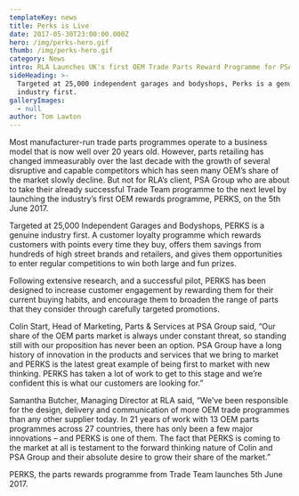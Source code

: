 ```yaml
---
templateKey: news
title: Perks is Live
date: 2017-05-30T23:00:00.000Z
hero: /img/perks-hero.gif
thumb: /img/perks-hero.gif
category: News
intro: RLA Launches UK's first OEM Trade Parts Reward Programme for PSA Groupe
sideHeading: >-
  Targeted at 25,000 independent garages and bodyshops, Perks is a genuine
  industry first.
galleryImages:
  - null
author: Tom Lawton
---
```


Most manufacturer-run trade parts programmes operate to a business model that
is now well over 20 years old. However, parts retailing has changed
immeasurably over the last decade with the growth of several disruptive and
capable competitors which has seen many OEM’s share of the market slowly
decline. But not for RLA’s client, PSA Group who are about to take their
already successful Trade Team programme to the next level by launching the
industry’s first OEM rewards programme, PERKS, on the 5th June 2017.

Targeted at 25,000 Independent Garages and Bodyshops, PERKS is a genuine
industry first. A customer loyalty programme which rewards customers with
points every time they buy, offers them savings from hundreds of high street
brands and retailers, and gives them opportunities to enter regular
competitions to win both large and fun prizes.

Following extensive research, and a successful pilot, PERKS has been designed
to increase customer engagement by rewarding them for their current buying
habits, and encourage them to broaden the range of parts that they consider
through carefully targeted promotions.

Colin Start, Head of Marketing, Parts & Services at PSA Group said, “Our share
of the OEM parts market is always under constant threat, so standing still
with our proposition has never been an option. PSA Group have a long history
of innovation in the products and services that we bring to market and PERKS
is the latest great example of being first to market with new thinking. PERKS
has taken a lot of work to get to this stage and we’re confident this is what
our customers are looking for.”

Samantha Butcher, Managing Director at RLA said, “We’ve been responsible for
the design, delivery and communication of more OEM trade programmes than any
other supplier today. In 21 years of work with 13 OEM parts programmes across
27 countries, there has only been a few major innovations – and PERKS is one
of them. The fact that PERKS is coming to the market at all is testament to
the forward thinking nature of Colin and PSA Group and their absolute desire
to grow their share of the market.”

PERKS, the parts rewards programme from Trade Team launches 5th June 2017.
